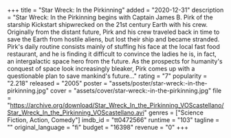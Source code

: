 +++
title = "Star Wreck: In the Pirkinning"
added = "2020-12-31"
description = "Star Wreck: In the Pirkinning begins with Captain James B. Pirk of the starship Kickstart shipwrecked on the 21st century Earth with his crew. Originally from the distant future, Pirk and his crew traveled back in time to save the Earth from hostile aliens, but lost their ship and became stranded. Pirk's daily routine consists mainly of stuffing his face at the local fast food restaurant, and he is finding it difficult to convince the ladies he is, in fact, an intergalactic space hero from the future. As the prospects for humanity's conquest of space look increasingly bleaker, Pirk comes up with a questionable plan to save mankind's future..."
rating = "7"
popularity = "2.218"
released = "2005"
poster = "assets/poster/star-wreck:-in-the-pirkinning.jpg"
cover = "assets/cover/star-wreck:-in-the-pirkinning.jpg"
file = "https://archive.org/download/Star_Wreck_In_the_Pirkinning_VOScastellano/Star_Wreck_In_the_Pirkinning_VOScastellano.avi"
genres = ["Science Fiction, Action, Comedy"]
imdb_id = "tt0472566"
runtime = "103"
tagline = ""
original_language = "fi"
budget = "16398"
revenue = "0"
+++